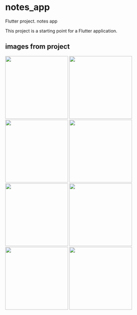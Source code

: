 # notes_app

Flutter project. notes app

This project is a starting point for a Flutter application.

## images from project

<div>
<img src="https://user-images.githubusercontent.com/127438940/225166951-5b6a8bbb-f6f7-4ddc-9732-05bb448c672c.png" width="200">
<img src="https://user-images.githubusercontent.com/127438940/225167410-3432ea7a-b86b-4771-ac00-805921b72863.png" width="200">
<img src="https://user-images.githubusercontent.com/127438940/225167536-57323253-2c19-4d73-85e2-8ec4bf0b4504.png" width="200">
<img src="https://user-images.githubusercontent.com/127438940/225167577-69f48a0b-e8d9-4e92-8dd5-fc7e9acbc04b.png" width="200">
<img src="https://user-images.githubusercontent.com/127438940/225167638-e9849617-aca8-436b-8638-a90b6ba75ff8.png" width="200">
<img src="https://user-images.githubusercontent.com/127438940/225167675-ea133ea9-0f52-4860-bde1-7e4e99164ad0.png" width="200">
<img src="https://user-images.githubusercontent.com/127438940/225167739-7e0bceee-3bec-441c-95e6-07d23c102c7b.png" width="200">
<img src="https://user-images.githubusercontent.com/127438940/225167769-aab191fa-b718-4972-854d-68547cb8198f.png" width="200">
</div>
